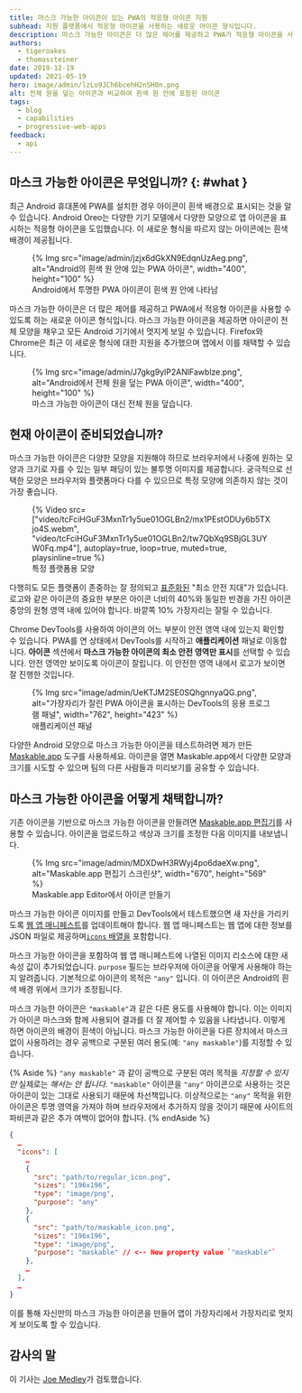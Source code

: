 ```yaml
---
title: 마스크 가능한 아이콘이 있는 PWA의 적응형 아이콘 지원
subhead: 지원 플랫폼에서 적응형 아이콘을 사용하는 새로운 아이콘 형식입니다.
description: 마스크 가능한 아이콘은 더 많은 제어를 제공하고 PWA가 적응형 아이콘을 사용할 수 있게 하는 새로운 아이콘 형식입니다. 마스크 가능한 아이콘을 제공하면 모든 Android 장치에서 아이콘이 멋지게 보일 수 있습니다.
authors:
  - tigeroakes
  - thomassteiner
date: 2019-12-19
updated: 2021-05-19
hero: image/admin/lzLo9JCh6bcehH2nSH0n.png
alt: 전체 원을 덮는 아이콘과 비교하여 흰색 원 안에 포함된 아이콘
tags:
  - blog
  - capabilities
  - progressive-web-apps
feedback:
  - api
---
```


## 마스크 가능한 아이콘은 무엇입니까? {: #what }

최근 Android 휴대폰에 PWA를 설치한 경우 아이콘이 흰색 배경으로 표시되는 것을 알 수 있습니다. Android Oreo는 다양한 기기 모델에서 다양한 모양으로 앱 아이콘을 표시하는 적응형 아이콘을 도입했습니다. 이 새로운 형식을 따르지 않는 아이콘에는 흰색 배경이 제공됩니다.

<figure>{% Img src="image/admin/jzjx6dGkXN9EdqnUzAeg.png", alt="Android의 흰색 원 안에 있는 PWA 아이콘", width="400", height="100" %}<figcaption> Android에서 투명한 PWA 아이콘이 흰색 원 안에 나타남</figcaption></figure>

마스크 가능한 아이콘은 더 많은 제어를 제공하고 PWA에서 적응형 아이콘을 사용할 수 있도록 하는 새로운 아이콘 형식입니다. 마스크 가능한 아이콘을 제공하면 아이콘이 전체 모양을 채우고 모든 Android 기기에서 멋지게 보일 수 있습니다. Firefox와 Chrome은 최근 이 새로운 형식에 대한 지원을 추가했으며 앱에서 이를 채택할 수 있습니다.

<figure>{% Img src="image/admin/J7gkg9ylP2ANlFawblze.png", alt="Android에서 전체 원을 덮는 PWA 아이콘", width="400", height="100" %}<figcaption> 마스크 가능한 아이콘이 대신 전체 원을 덮습니다.</figcaption></figure>

## 현재 아이콘이 준비되었습니까?

마스크 가능한 아이콘은 다양한 모양을 지원해야 하므로 브라우저에서 나중에 원하는 모양과 크기로 자를 수 있는 일부 패딩이 있는 불투명 이미지를 제공합니다. 궁극적으로 선택한 모양은 브라우저와 플랫폼마다 다를 수 있으므로 특정 모양에 의존하지 않는 것이 가장 좋습니다.

<figure data-float="right">{% Video src=["video/tcFciHGuF3MxnTr1y5ue01OGLBn2/mx1PEstODUy6b5TXjo4S.webm", "video/tcFciHGuF3MxnTr1y5ue01OGLBn2/tw7QbXq9SBjGL3UYW0Fq.mp4"], autoplay=true, loop=true, muted=true, playsinline=true %} <figcaption> 특정 플랫폼용 모양 </figcaption></figure>

다행히도 모든 플랫폼이 존중하는 잘 정의되고 [표준화된](https://w3c.github.io/manifest/#icon-masks) "최소 안전 지대"가 있습니다. 로고와 같은 아이콘의 중요한 부분은 아이콘 너비의 40%와 동일한 반경을 가진 아이콘 중앙의 원형 영역 내에 있어야 합니다. 바깥쪽 10% 가장자리는 잘릴 수 있습니다.

Chrome DevTools를 사용하여 아이콘의 어느 부분이 안전 영역 내에 있는지 확인할 수 있습니다. PWA를 연 상태에서 DevTools를 시작하고 **애플리케이션** 패널로 이동합니다. **아이콘** 섹션에서 **마스크 가능한 아이콘의 최소 안전 영역만 표시**를 선택할 수 있습니다. 안전 영역만 보이도록 아이콘이 잘립니다. 이 안전한 영역 내에서 로고가 보이면 잘 진행한 것입니다.

<figure>{% Img src="image/admin/UeKTJM2SE0SQhgnnyaQG.png", alt="가장자리가 잘린 PWA 아이콘을 표시하는 DevTools의 응용 프로그램 패널", width="762", height="423" %}<figcaption> 애플리케이션 패널</figcaption></figure>

다양한 Android 모양으로 마스크 가능한 아이콘을 테스트하려면 제가 만든 [Maskable.app](https://maskable.app/) 도구를 사용하세요. 아이콘을 열면 Maskable.app에서 다양한 모양과 크기를 시도할 수 있으며 팀의 다른 사람들과 미리보기를 공유할 수 있습니다.

## 마스크 가능한 아이콘을 어떻게 채택합니까?

기존 아이콘을 기반으로 마스크 가능한 아이콘을 만들려면 [Maskable.app 편집기](https://maskable.app/editor)를 사용할 수 있습니다. 아이콘을 업로드하고 색상과 크기를 조정한 다음 이미지를 내보냅니다.

<figure>{% Img src="image/admin/MDXDwH3RWyj4po6daeXw.png", alt="Maskable.app 편집기 스크린샷", width="670", height="569" %}<figcaption> Maskable.app Editor에서 아이콘 만들기</figcaption></figure>

마스크 가능한 아이콘 이미지를 만들고 DevTools에서 테스트했으면 새 자산을 가리키도록 [웹 앱 매니페스트](/add-manifest/)를 업데이트해야 합니다. 웹 앱 매니페스트는 웹 앱에 대한 정보를 JSON 파일로 제공하며[`icons` 배열을](/add-manifest/#icons) 포함합니다.

마스크 가능한 아이콘을 포함하여 웹 앱 매니페스트에 나열된 이미지 리소스에 대한 새 속성 값이 추가되었습니다. `purpose` 필드는 브라우저에 아이콘을 어떻게 사용해야 하는지 알려줍니다. 기본적으로 아이콘의 목적은 `"any"` 입니다. 이 아이콘은 Android의 흰색 배경 위에서 크기가 조정됩니다.

마스크 가능한 아이콘은 `"maskable"`과 같은 다른 용도를 사용해야 합니다. 이는 이미지가 아이콘 마스크와 함께 사용되어 결과를 더 잘 제어할 수 있음을 나타냅니다. 이렇게 하면 아이콘의 배경이 흰색이 아닙니다. 마스크 가능한 아이콘을 다른 장치에서 마스크 없이 사용하려는 경우 공백으로 구분된 여러 용도(예: `"any maskable"`)를 지정할 수 있습니다.

{% Aside %} `"any maskable"` 과 같이 공백으로 구분된 여러 목적을 *지정할 수 있지만* 실제로는 *해서는 안 됩니다*. `"maskable"` 아이콘을 `"any"` 아이콘으로 사용하는 것은 아이콘이 있는 그대로 사용되기 때문에 차선책입니다. 이상적으로는 `"any"` 목적을 위한 아이콘은 투명 영역을 가져야 하며 브라우저에서 추가하지 않을 것이기 때문에 사이트의 파비콘과 같은 추가 여백이 없어야 합니다. {% endAside %}

```json
{
  …
  "icons": [
    …
    {
      "src": "path/to/regular_icon.png",
      "sizes": "196x196",
      "type": "image/png",
      "purpose": "any"
    },
    {
      "src": "path/to/maskable_icon.png",
      "sizes": "196x196",
      "type": "image/png",
      "purpose": "maskable" // <-- New property value `"maskable"`
    },
    …
  ],
  …
}
```

이를 통해 자신만의 마스크 가능한 아이콘을 만들어 앱이 가장자리에서 가장자리로 멋지게 보이도록 할 수 있습니다.

## 감사의 말

이 기사는 [Joe Medley](https://github.com/jpmedley)가 검토했습니다.
